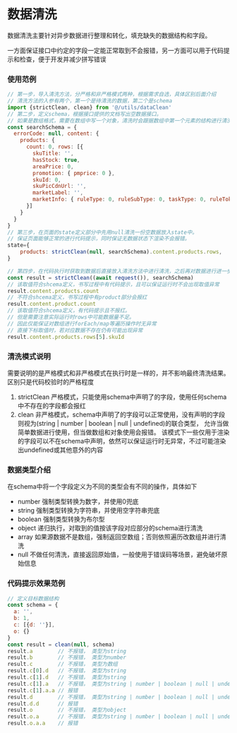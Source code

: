 # 数据清洗

数据清洗主要针对异步数据进行整理和转化，填充缺失的数据结构和字段。

一方面保证接口中约定的字段一定能正常取到不会报错，另一方面可以用于代码提示和检查，便于开发并减少拼写错误

### 使用范例
```js
// 第一步，导入清洗方法，分严格和非严格模式两种，根据需求自选，具体区别后面介绍
// 清洗方法的入参有两个，第一个是待清洗的数据，第二个是schema
import {strictClean, clean} from '@/utils/dataClean'
// 第二步，定义schema，根据接口提供的文档写出空数据接口。
// 如果是数组格式，需要在数组中写一个对象，清洗时会跟据数组中第一个元素的结构进行清洗
const searchSchema = {
  errorCode: null, content: {
    products: {
      count: 0, rows: [{
        skuTitle: '',
        hasStock: true,
        areaPrice: 0,
        promotion: { pmprice: 0 },
        skuId: 0,
        skuPicCdnUrl: '',
        marketLabel: '',
        marketInfo: { ruleType: 0, ruleSubType: 0, taskType: 0, ruleToken: '', floorPrice: '', link: '' }
      }]
    }
  }
}
// 第三步，在页面的state定义部分中先用null清洗一份空数据放入state中。
// 保证页面能够正常的进行代码提示，同时保证无数据状态下渲染不会报错。
state={
    products: strictClean(null, searchSchema).content.products.rows,
}

// 第四步，在代码执行时获取到数据后直接放入清洗方法中进行清洗，之后再对数据进行进一步操作
const result = strictClean((await request()), searchSchema)
// 该取值符合shcema定义，书写过程中有代码提示，且可以保证运行时不会出现取值异常
result.content.products.count
// 不符合shcema定义，书写过程中有product部分会报红
result.content.product.count
// 该取值符合shcema定义，有代码提示且不报红。
// 但是需要注意实际运行时rows中可能数据量不足。
// 因此仅能保证对数组进行forEach/map等遍历操作时无异常
// 直接下标取值时，若对应数据不存在仍有可能出现异常
result.content.products.rows[5].skuId
```

### 清洗模式说明
需要说明的是严格模式和非严格模式在执行时是一样的，并不影响最终清洗结果。区别只是代码校验时的严格程度
1. strictClean
   严格模式，只能使用schema中声明了的字段，使用任何schema中不存在的字段都会报红
2. clean
   非严格模式，schema中声明了的字段可以正常使用，没有声明的字段则视为(string | number | boolean | null | undefined)的联合类型，
   允许当做简单数据进行使用，但当做数组和对象使用会报错。
   该模式下一些仅用于渲染的字段可以不在schema中声明，依然可以保证运行时无异常，不过可能渲染出undefined或其他意外的内容

### 数据类型介绍
在schema中将一个字段定义为不同的类型会有不同的操作，具体如下
- number  强制类型转换为数字，并使用0兜底
- string  强制类型转换为字符串，并使用空字符串兜底
- boolean 强制类型转换为布尔型
- object  递归执行，对取到的值按该字段对应部分的schema进行清洗
- array   如果源数据不是数组，强制返回空数组；否则依照遍历改数组并进行清洗
- null    不做任何清洗，直接返回原始值，一般使用于错误码等场景，避免破坏原始信息

### 代码提示效果范例
```js
// 定义目标数据结构
const schema = {
  a: '',
  b: 1,
  c: [{d: ''}],
  o: {}
}
const result = clean(null, schema)
result.a        // 不报错， 类型为string
result.b        // 不报错， 类型为number
result.c        // 不报错， 类型为数组
result.c[0].d   // 不报错， 类型为string
result.c[1].d   // 不报错， 类型为string
result.c[1].a   // 不报错， 类型为string | number | boolean | null | undefined
result.c[1].a.a // 报错
result.d        // 不报错， 类型为string | number | boolean | null | undefined
result.d.d      // 报错
result.o        // 不报错， 类型为object
result.o.a      // 不报错， 类型为string | number | boolean | null | undefined
result.o.a.a    // 报错
```

